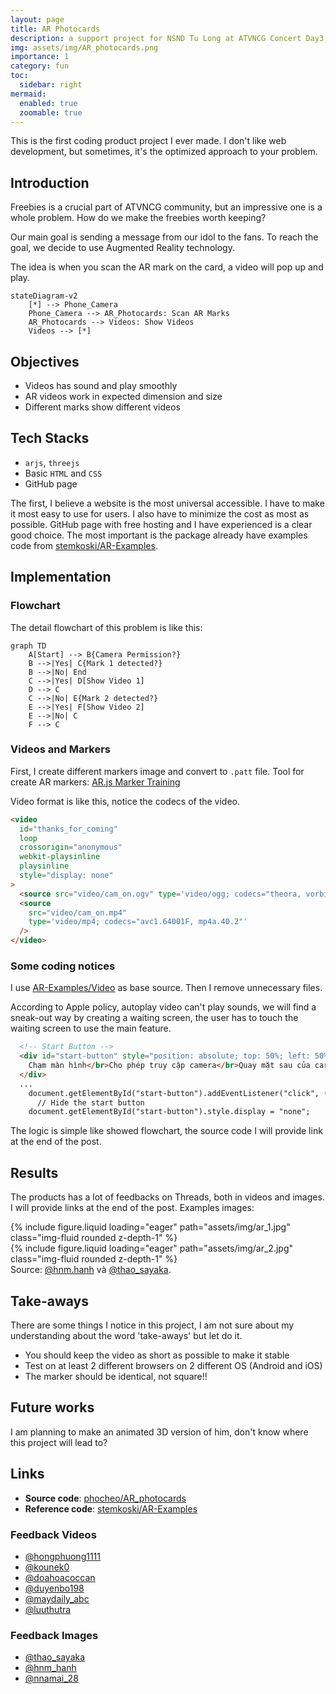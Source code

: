 ```yaml
---
layout: page
title: AR Photocards
description: a support project for NSND Tu Long at ATVNCG Concert Day3, 4 with Augmented Reality technology
img: assets/img/AR_photocards.png
importance: 1
category: fun
toc:
  sidebar: right
mermaid:
  enabled: true
  zoomable: true
---
```


This is the first coding product project I ever made. I don't like web development, but sometimes, it's the optimized approach to your problem.

## Introduction

Freebies is a crucial part of ATVNCG community, but an impressive one is a whole problem. How do we make the freebies worth keeping?

Our main goal is sending a message from our idol to the fans. To reach the goal, we decide to use Augmented Reality technology.

The idea is when you scan the AR mark on the card, a video will pop up and play.

```mermaid
stateDiagram-v2
    [*] --> Phone_Camera
    Phone_Camera --> AR_Photocards: Scan AR Marks
    AR_Photocards --> Videos: Show Videos
    Videos --> [*]
```

## Objectives

- Videos has sound and play smoothly
- AR videos work in expected dimension and size
- Different marks show different videos

## Tech Stacks

- `arjs`, `threejs`
- Basic `HTML` and `CSS`
- GitHub page

The first, I believe a website is the most universal accessible. I have to make it most easy to use for users. I also have to minimize the cost as most as possible. GitHub page with free hosting and I have experienced is a clear good choice. The most important is the package already have examples code from [stemkoski/AR-Examples](https://stemkoski.github.io/AR-Examples/).

## Implementation

### Flowchart

The detail flowchart of this problem is like this:

```mermaid
graph TD
    A[Start] --> B{Camera Permission?}
    B -->|Yes| C{Mark 1 detected?}
    B -->|No| End
    C -->|Yes| D[Show Video 1]
    D --> C
    C -->|No| E{Mark 2 detected?}
    E -->|Yes| F[Show Video 2]
    E -->|No| C
    F --> C
```

### Videos and Markers

First, I create different markers image and convert to `.patt` file. Tool for create AR markers: [AR.js Marker Training](https://jeromeetienne.github.io/AR.js/three.js/examples/marker-training/examples/generator.html)

Video format is like this, notice the codecs of the video.

```html
<video
  id="thanks_for_coming"
  loop
  crossorigin="anonymous"
  webkit-playsinline
  playsinline
  style="display: none"
>
  <source src="video/cam_on.ogv" type='video/ogg; codecs="theora, vorbis"' />
  <source
    src="video/cam_on.mp4"
    type='video/mp4; codecs="avc1.64001F, mp4a.40.2"'
  />
</video>
```

### Some coding notices

I use [AR-Examples/Video](https://github.com/stemkoski/AR-Examples/blob/master/video.html) as base source. Then I remove unnecessary files.

According to Apple policy, autoplay video can't play sounds, we will find a sneak-out way by creating a waiting screen, the user has to touch the waiting screen to use the main feature.

```html
  <!-- Start Button -->
  <div id="start-button" style="position: absolute; top: 50%; left: 50%; transform: translate(-50%, -50%); padding: 10px; background: #fff; cursor: pointer; font-size: 15px">
    Chạm màn hình</br>Cho phép truy cập camera</br>Quay mặt sau của card</br>Và cùng khui sít rịt với 2212 Phố Chèo
  </div>
  ...
    document.getElementById("start-button").addEventListener("click", () => {
      // Hide the start button
    document.getElementById("start-button").style.display = "none";
```

The logic is simple like showed flowchart, the source code I will provide link at the end of the post.

## Results

The products has a lot of feedbacks on Threads, both in videos and images. I will provide links at the end of the post. Examples images:

<div class="row mt-3">
    <div class="col-sm mt-3 mt-md-0">
        {% include figure.liquid loading="eager" path="assets/img/ar_1.jpg" class="img-fluid rounded z-depth-1" %}
    </div>
    <div class="col-sm mt-3 mt-md-0">
        {% include figure.liquid loading="eager" path="assets/img/ar_2.jpg" class="img-fluid rounded z-depth-1" %}
    </div>
</div>
<div class="caption">
    Source: <a href= "https://www.threads.com/@hnm.hanh/post/DIGqJ_bTsUj?xmt=AQF0Aq88IVr3TfHBbdaUONr6HAYN6cvL4CoOV_9ecp3kww">@hnm.hanh</a> và <a href= "https://www.threads.com/@thao_sayaka/post/DIOXDfSSF-u?xmt=AQF0Aq88IVr3TfHBbdaUONr6HAYN6cvL4CoOV_9ecp3kww">@thao_sayaka</a>.
</div>

## Take-aways

There are some things I notice in this project, I am not sure about my understanding about the word 'take-aways' but let do it.

- You should keep the video as short as possible to make it stable
- Test on at least 2 different browsers on 2 different OS (Android and iOS)
- The marker should be identical, not square!!

## Future works

I am planning to make an animated 3D version of him, don't know where this project will lead to?

## Links

- **Source code**: [phocheo/AR_photocards](https://github.com/phocheo/AR_photocards/tree/master)
- **Reference code**: [stemkoski/AR-Examples](https://stemkoski.github.io/AR-Examples/)

### Feedback Videos

- [@hongphuong1111](https://www.threads.com/@hongphuong1111/post/DID_fslyygN?xmt=AQF0DMywJ7LJQkAzdu-RLNDl81PKlfpIEisKo555_OTtnw)
- [@kounek0](https://www.threads.com/@kou_nek0/post/DIDyLHVPJar?xmt=AQF0DMywJ7LJQkAzdu-RLNDl81PKlfpIEisKo555_OTtnw)
- [@doahoacoccan](https://www.threads.com/@doahoacoccan/post/DIBhNAwvZdU?xmt=AQF0DMywJ7LJQkAzdu-RLNDl81PKlfpIEisKo555_OTtnw)
- [@duyenbo198](https://www.threads.com/@duyenbo198/post/DIAiDrDzhu2?xmt=AQF0DMywJ7LJQkAzdu-RLNDl81PKlfpIEisKo555_OTtnw)
- [@maydaily_abc](https://www.threads.com/@maydaily_abc/post/DH-0QJYJI6t?xmt=AQF0DMywJ7LJQkAzdu-RLNDl81PKlfpIEisKo555_OTtnw)
- [@luuthutra](https://www.threads.com/@luuthutra/post/DHqgVakzrSs?xmt=AQF0DMywJ7LJQkAzdu-RLNDl81PKlfpIEisKo555_OTtnw)

### Feedback Images

- [@thao_sayaka](https://www.threads.com/@thao_sayaka/post/DIOXDfSSF-u?xmt=AQF0DMywJ7LJQkAzdu-RLNDl81PKlfpIEisKo555_OTtnw)
- [@hnm_hanh](https://www.threads.com/@hnm.hanh/post/DIGqJ_bTsUj?xmt=AQF0DMywJ7LJQkAzdu-RLNDl81PKlfpIEisKo555_OTtnw)
- [@nnamai_28](https://www.threads.com/@nnamai_28/post/DHnwMfahckA?xmt=AQF0DMywJ7LJQkAzdu-RLNDl81PKlfpIEisKo555_OTtnw)
